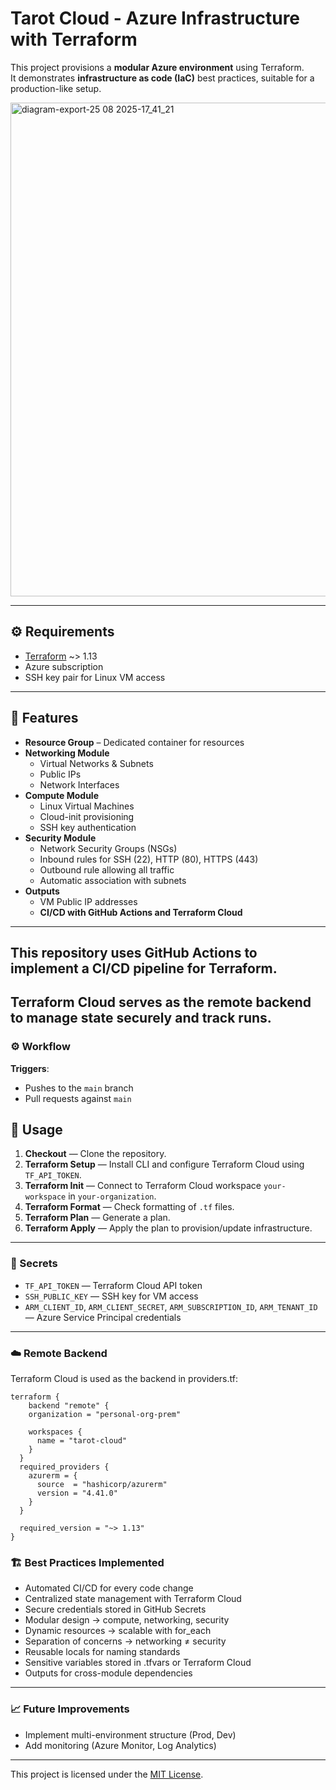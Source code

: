 # Tarot Cloud - Azure Infrastructure with Terraform

This project provisions a **modular Azure environment** using Terraform.  
It demonstrates **infrastructure as code (IaC)** best practices, suitable for a production-like setup.

<img width="1643" height="790" alt="diagram-export-25 08 2025-17_41_21" src="https://github.com/user-attachments/assets/c30c6476-3c74-4dbb-b611-fa43c605cf50" />

---
## ⚙️ Requirements

- [Terraform](https://developer.hashicorp.com/terraform/downloads) ~> 1.13
- Azure subscription
- SSH key pair for Linux VM access

---
## 📌 Features

- **Resource Group** – Dedicated container for resources
- **Networking Module**
  - Virtual Networks & Subnets
  - Public IPs
  - Network Interfaces
- **Compute Module**
  - Linux Virtual Machines
  - Cloud-init provisioning
  - SSH key authentication
- **Security Module**
  - Network Security Groups (NSGs)
  - Inbound rules for SSH (22), HTTP (80), HTTPS (443)
  - Outbound rule allowing all traffic
  - Automatic association with subnets
- **Outputs**
  - VM Public IP addresses
  - **CI/CD with GitHub Actions and Terraform Cloud**
---
This repository uses **GitHub Actions** to implement a CI/CD pipeline for Terraform. <br>
---
**Terraform Cloud** serves as the remote backend to manage state securely and track runs.
---
### ⚙️ Workflow
**Triggers**:  
- Pushes to the `main` branch  
- Pull requests against `main`  

## 🚀 Usage
1. **Checkout** — Clone the repository.  
2. **Terraform Setup** — Install CLI and configure Terraform Cloud using `TF_API_TOKEN`.  
3. **Terraform Init** — Connect to Terraform Cloud workspace `your-workspace` in `your-organization`.  
4. **Terraform Format** — Check formatting of `.tf` files.  
5. **Terraform Plan** — Generate a plan. 
6. **Terraform Apply** — Apply the plan to provision/update infrastructure.

---

### 🔑 Secrets

- `TF_API_TOKEN` — Terraform Cloud API token  
- `SSH_PUBLIC_KEY` — SSH key for VM access  
- `ARM_CLIENT_ID`, `ARM_CLIENT_SECRET`, `ARM_SUBSCRIPTION_ID`, `ARM_TENANT_ID` — Azure Service Principal credentials  

---

### ☁️ Remote Backend

Terraform Cloud is used as the backend in providers.tf:

```hcl
terraform {
    backend "remote" {
    organization = "personal-org-prem"

    workspaces {
      name = "tarot-cloud"
    }
  }
  required_providers {
    azurerm = {
      source  = "hashicorp/azurerm"
      version = "4.41.0"
    }
  }

  required_version = "~> 1.13"
}
```

### 🏗 Best Practices Implemented
- Automated CI/CD for every code change
- Centralized state management with Terraform Cloud
- Secure credentials stored in GitHub Secrets
- Modular design → compute, networking, security
- Dynamic resources → scalable with for_each
- Separation of concerns → networking ≠ security
- Reusable locals for naming standards
- Sensitive variables stored in .tfvars or Terraform Cloud
- Outputs for cross-module dependencies

---

### 📈 Future Improvements
- Implement multi-environment structure (Prod, Dev)
- Add monitoring (Azure Monitor, Log Analytics)

---


This project is licensed under the [MIT License](./LICENSE).
